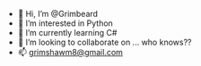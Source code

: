 - 👋 Hi, I’m @Grimbeard
- 👀 I’m interested in Python
- 🌱 I’m currently learning C#
- 💞️ I’m looking to collaborate on ... who knows??
- 📫 grimshawm8@gmail.com


<!---
Grimbeard/Grimbeard is a ✨ special ✨ repository because its `README.md` (this file) appears on your GitHub profile.
You can click the Preview link to take a look at your changes.
--->
